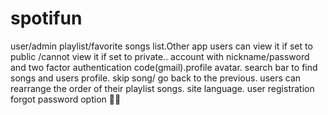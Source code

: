 # spotifun
user/admin 
playlist/favorite songs list.Other app users can view it if set to public /cannot view it if set to private..
account with nickname/password and two factor authentication code(gmail).profile avatar.
search bar to find songs  and users profile.
skip song/ go back to the previous.
users can rearrange the order of their playlist songs.
site language.
 user registration
forgot password option
🎅🏿


